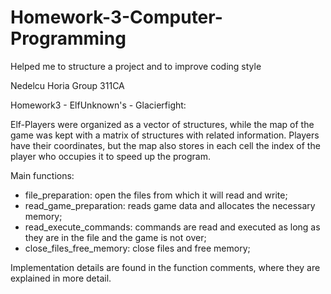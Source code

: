 # Homework-3-Computer-Programming
Helped me to structure a project and to improve coding style

Nedelcu Horia
Group 311CA

Homework3 - ElfUnknown's - Glacierfight:
   
   Elf-Players were organized as a vector of structures, while
the map of the game was kept with a matrix of structures with related
information. Players have their coordinates, but the map also stores
in each cell the index of the player who occupies it to speed up the program.

   Main functions:
   - file_preparation: open the files from which it will read and write;
   - read_game_preparation: reads game data and allocates the necessary
memory;
   - read_execute_commands: commands are read and executed as long as they
are in the file and the game is not over;
   - close_files_free_memory: close files and free memory;

   Implementation details are found in the function comments, where they are
explained in more detail.
